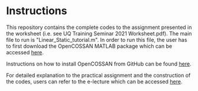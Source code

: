 # Instructions
This repository contains the complete codes to the assignment presented in the worksheet (i.e. see UQ Training Seminar 2021 Worksheet.pdf). The main file to run is "Linear_Static_tutorial.m". In order to run this file, the user has to first download the OpenCOSSAN MATLAB package which can be accessed [here](https://cossan.co.uk/software/open-cossan-engine.php).

Instructions on how to install OpenCOSSAN from GitHub can be found [here](https://www.youtube.com/watch?v=OUPGRTGxJRs).

For detailed explanation to the practical assignment and the construction of the codes, users can refer to the e-lecture which can be accessed [here](https://www.youtube.com/watch?v=IjT4hsZwaRE).

